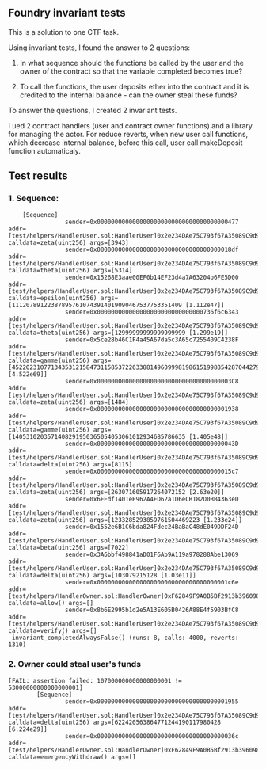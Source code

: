 ## Foundry invariant tests

This is a solution to one CTF task.

Using invariant tests, I found the answer to 2 questions:
1. In what sequence should the functions be called by the user and the owner of the contract so that the variable completed becomes true?

2. To call the functions, the user deposits ether into the contract and it is credited to the internal balance - can the owner steal these funds?

To answer the questions, I created 2 invariant tests.

I  ued 2 contract handlers (user and contract owner functions) and a library for managing the actor. For reduce reverts, when new user call functions, which decrease internal balance, before this call, user call makeDeposit function automaticaly.


## Test results

### 1. Sequence: 
```solidity
    [Sequence]
                sender=0x0000000000000000000000000000000000000477 addr=[test/helpers/HandlerUser.sol:HandlerUser]0x2e234DAe75C793f67A35089C9d99245E1C58470b calldata=zeta(uint256) args=[3943]
                sender=0x00000000000000000000000000000000000018df addr=[test/helpers/HandlerUser.sol:HandlerUser]0x2e234DAe75C793f67A35089C9d99245E1C58470b calldata=theta(uint256) args=[5314]
                sender=0x15268E3aae00EF0b14EF23d4a7A63204b6FE5D00 addr=[test/helpers/HandlerUser.sol:HandlerUser]0x2e234DAe75C793f67A35089C9d99245E1C58470b calldata=epsilon(uint256) args=[111207891223878957610743914019090467537753351409 [1.112e47]]
                sender=0x000000000000000000000000000000736f6c6343 addr=[test/helpers/HandlerUser.sol:HandlerUser]0x2e234DAe75C793f67A35089C9d99245E1C58470b calldata=theta(uint256) args=[12999999999999999999 [1.299e19]]
                sender=0x5ce28b46C1F4a45A67da5c3A65c7255409C4238F addr=[test/helpers/HandlerUser.sol:HandlerUser]0x2e234DAe75C793f67A35089C9d99245E1C58470b calldata=gamme(uint256) args=[4522023107713435312158473115853722633881496099981986151998854287044279 [4.522e69]]
                sender=0x00000000000000000000000000000000000003C8 addr=[test/helpers/HandlerUser.sol:HandlerUser]0x2e234DAe75C793f67A35089C9d99245E1C58470b calldata=zeta(uint256) args=[1484]
                sender=0x0000000000000000000000000000000000001938 addr=[test/helpers/HandlerUser.sol:HandlerUser]0x2e234DAe75C793f67A35089C9d99245E1C58470b calldata=gamme(uint256) args=[1405310203571408291950365054053061012934685786635 [1.405e48]]
                sender=0x000000000000000000000000000000000000043D addr=[test/helpers/HandlerUser.sol:HandlerUser]0x2e234DAe75C793f67A35089C9d99245E1C58470b calldata=delta(uint256) args=[8115]
                sender=0x00000000000000000000000000000000000015c7 addr=[test/helpers/HandlerUser.sol:HandlerUser]0x2e234DAe75C793f67A35089C9d99245E1C58470b calldata=zeta(uint256) args=[263071605917264072152 [2.63e20]]
                sender=0x6EEdf1401eE962A4ED62a1D6eCB182D0BB4363eD addr=[test/helpers/HandlerUser.sol:HandlerUser]0x2e234DAe75C793f67A35089C9d99245E1C58470b calldata=zeta(uint256) args=[1233285293859761504469223 [1.233e24]]
                sender=0x1552e6B1C6bda824Fdec24BaBaC48dE049DDF24D addr=[test/helpers/HandlerUser.sol:HandlerUser]0x2e234DAe75C793f67A35089C9d99245E1C58470b calldata=beta(uint256) args=[7022]
                sender=0x3A6bbf498841aD01F6Ab9A119a978288Abe13069 addr=[test/helpers/HandlerUser.sol:HandlerUser]0x2e234DAe75C793f67A35089C9d99245E1C58470b calldata=delta(uint256) args=[103079215128 [1.03e11]]
                sender=0x0000000000000000000000000000000000001c6e addr=[test/helpers/HandlerOwner.sol:HandlerOwner]0xF62849F9A0B5Bf2913b396098F7c7019b51A820a calldata=allow() args=[]
                sender=0x8b6E2995b1d2e5A13E605B0426A88E4f5903BfC8 addr=[test/helpers/HandlerUser.sol:HandlerUser]0x2e234DAe75C793f67A35089C9d99245E1C58470b calldata=verify() args=[]
 invariant_completedAlwaysFalse() (runs: 8, calls: 4000, reverts: 1310)
 ```

###  2. Owner could steal user's funds
```solidity
[FAIL: assertion failed: 107000000000000000001 != 53000000000000000001]
        [Sequence]
                sender=0x0000000000000000000000000000000000001955 addr=[test/helpers/HandlerUser.sol:HandlerUser]0x2e234DAe75C793f67A35089C9d99245E1C58470b calldata=delta(uint256) args=[622420563864771244190117980428 [6.224e29]]
                sender=0x000000000000000000000000000000000000036c addr=[test/helpers/HandlerOwner.sol:HandlerOwner]0xF62849F9A0B5Bf2913b396098F7c7019b51A820a calldata=emergencyWithdraw() args=[]
```
